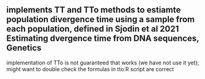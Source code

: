 ## implements TT and TTo methods to estiamte population divergence time using a sample from each population, defined in Sjodin et al 2021 Estimating dvergence time from DNA sequences, Genetics

implementation of TTo is not guaranteed that works (we have not use it yet); might want to double check the formulas in tto.R script are correct
